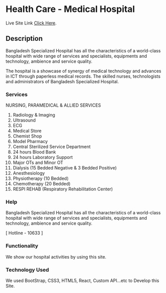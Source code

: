 # Health Care - Medical Hospital

Live Site Link [Click Here](https://health-care-medical-hospital.web.app/).

## Description

Bangladesh Specialized Hospital has all the characteristics of a world-class hospital with wide range of services and specialists, equipments and technology, ambience and service quality.

The hospital is a showcase of synergy of medical technology and advances in ICT through paperless medical records. The skilled nurses, technologists and administrators of Bangladesh Specialized Hospital.

### Services

NURSING, PARAMEDICAL & ALLIED SERVICES

1. Radiology & Imaging
2. Ultrasound
3. ECG
4. Medical Store
5. Chemist Shop
6. Model Pharmacy
7. Central Sterilized Service Department
8. 24 hours Blood Bank
9. 24 hours Laboratory Support
10. Major OTs and Minor OT
11. Dialysis (15 Bedded Negative & 3 Bedded Positive)
12. Anesthesiology
14. Physiotherapy (10 Bedded)
16. Chemotherapy (20 Bedded)
17. RESPI REHAB (Respiratory Rehabilitation Center)


### Help

Bangladesh Specialized Hospital has all the characteristics of a world-class hospital with wide range of services and specialists, equipments and technology, ambience and service quality.

[ Hotline - 10633 ]


### Functionality

We show our hospital activities by using this site.


### Technology Used

We used BootStrap, CSS3, HTML5, React, Custom API...etc to Develop this Site.
